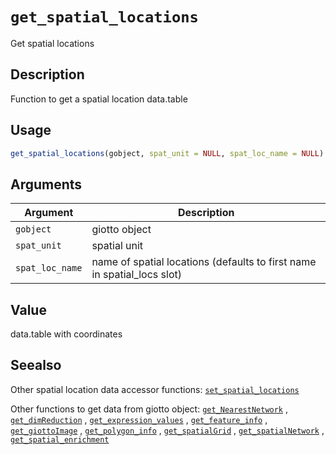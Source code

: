 # `get_spatial_locations`

Get spatial locations


## Description

Function to get a spatial location data.table


## Usage

```r
get_spatial_locations(gobject, spat_unit = NULL, spat_loc_name = NULL)
```


## Arguments

Argument      |Description
------------- |----------------
`gobject`     |     giotto object
`spat_unit`     |     spatial unit
`spat_loc_name`     |     name of spatial locations (defaults to first name in spatial_locs slot)


## Value

data.table with coordinates


## Seealso

Other spatial location data accessor functions:
 [`set_spatial_locations`](#setspatiallocations) 
 
 Other functions to get data from giotto object:
 [`get_NearestNetwork`](#getnearestnetwork) ,
 [`get_dimReduction`](#getdimreduction) ,
 [`get_expression_values`](#getexpressionvalues) ,
 [`get_feature_info`](#getfeatureinfo) ,
 [`get_giottoImage`](#getgiottoimage) ,
 [`get_polygon_info`](#getpolygoninfo) ,
 [`get_spatialGrid`](#getspatialgrid) ,
 [`get_spatialNetwork`](#getspatialnetwork) ,
 [`get_spatial_enrichment`](#getspatialenrichment)



